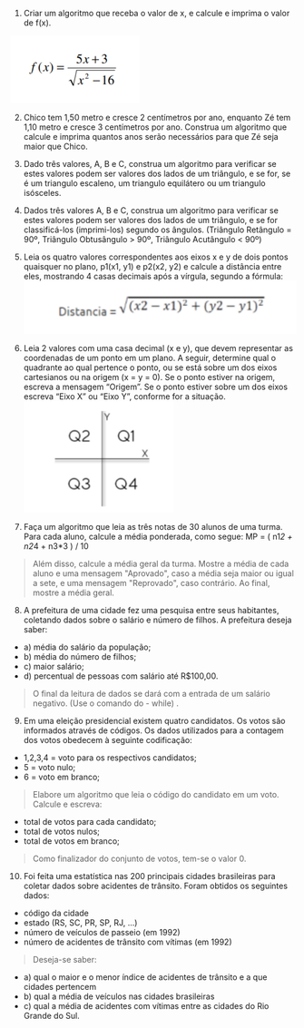 1. Criar um algoritmo que receba o valor de x, e calcule e imprima o valor de f(x). 

![alt img](imgs/img3.png)

2. Chico tem 1,50 metro e cresce 2 centímetros por ano, enquanto Zé tem 1,10 metro e cresce 3 centímetros por ano. Construa um algoritmo que calcule e imprima quantos anos serão necessários para que Zé seja maior que Chico. 

3. Dado três valores, A, B e C, construa um algoritmo para verificar se estes valores podem ser valores dos lados de um triângulo, e se for, se é um triangulo escaleno, um triangulo equilátero ou um triangulo isósceles.

4. Dados três valores A, B e C, construa um algoritmo para verificar se estes valores podem ser valores dos lados de um triângulo, e se for classificá-los (imprimi-los) segundo os ângulos. (Triângulo Retângulo = 90º, Triângulo Obtusângulo > 90º, Triângulo Acutângulo < 90º)

5. Leia os quatro valores correspondentes aos eixos x e y de dois pontos quaisquer no plano, p1(x1, y1) e p2(x2, y2) e calcule a distância entre eles, mostrando 4 casas decimais após a vírgula, segundo a fórmula: 
![alt img](imgs/img2.png)

6. Leia 2 valores com uma casa decimal (x e y), que devem representar as coordenadas de um ponto em um plano. A seguir, determine qual o quadrante ao qual pertence o ponto, ou se está sobre um dos eixos cartesianos ou na origem (x = y = 0). Se o ponto estiver na origem, escreva a mensagem “Origem”. Se o ponto estiver sobre um dos eixos escreva “Eixo X” ou “Eixo Y”, conforme for a situação. 
![alt img](imgs/img1.png)

7. Faça um algoritmo que leia as três notas de 30 alunos de uma turma. Para cada aluno, calcule a média ponderada, como segue: MP = ( n1*2 + n2*4 + n3*3 ) / 10
> Além disso, calcule a média geral da turma. Mostre a média de cada aluno e uma mensagem "Aprovado", caso a média seja maior ou igual a sete, e uma mensagem "Reprovado", caso contrário. Ao final, mostre a média geral.

8. A prefeitura de uma cidade fez uma pesquisa entre seus habitantes, coletando dados sobre o salário e número de filhos. A prefeitura deseja saber:  
- a) média do salário da população;
- b) média do número de filhos;
- c) maior salário;
- d) percentual de pessoas com salário até R$100,00.

> O final da leitura de dados se dará com a entrada de um salário negativo. (Use o comando do - while) .

9. Em uma eleição presidencial existem quatro candidatos. Os votos são informados através de códigos. Os dados utilizados para a contagem dos votos obedecem à seguinte codificação:  
- 1,2,3,4 = voto para os respectivos candidatos;
- 5 = voto nulo;
- 6 = voto em branco;
> Elabore um algoritmo que leia o código do candidato em um voto. Calcule e escreva:
- total de votos para cada candidato;
- total de votos nulos;
- total de votos em branco;
> Como finalizador do conjunto de votos, tem-se o valor 0.

10. Foi feita uma estatística nas 200 principais cidades brasileiras para coletar dados sobre acidentes de trânsito. Foram obtidos os seguintes dados:  
- código da cidade
- estado (RS, SC, PR, SP, RJ, ...)
- número de veículos de passeio (em 1992)
- número de acidentes de trânsito com vítimas (em 1992)
> Deseja-se saber:
- a) qual o maior e o menor índice de acidentes de trânsito e a que cidades pertencem
- b) qual a média de veículos nas cidades brasileiras
- c) qual a média de acidentes com vítimas entre as cidades do Rio Grande do Sul.

